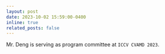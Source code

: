 ```yaml
---
layout: post
date: 2023-10-02 15:59:00-0400
inline: true
related_posts: false
---
```


Mr. Deng is serving as program committee at `ICCV CVAMD 2023`.

